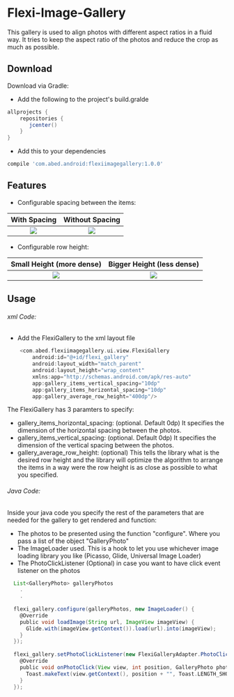 # Flexi-Image-Gallery
This gallery is used to align photos with different aspect ratios in a fluid way. It tries to keep the aspect ratio of the photos and reduce the crop as much as possible.

Download
--------

Download via Gradle:
- Add the following to the project's build.gralde
```groovy
allprojects {
    repositories {
       jcenter()
    }
}
```
- Add this to your dependencies
```groovy
compile 'com.abed.android:flexiimagegallery:1.0.0'
```





Features
----


- Configurable spacing between the items:

With Spacing               |  Without Spacing 
:-------------------------:|:-------------------------:
![](https://s32.postimg.org/bszn3x10l/device_2016_06_19_132324.png)  |  ![](https://s32.postimg.org/ql81czsqd/device_2016_06_19_132422.png)




- Configurable row height:

Small Height (more dense)              |  Bigger Height (less dense)
:-------------------------:|:-------------------------:
![](https://s31.postimg.org/ttzfsgr4r/device_2016_06_19_132536.png)  |  ![](https://s32.postimg.org/ql81czsqd/device_2016_06_19_132422.png)



Usage
--------

###### xml Code: 

- Add the FlexiGallery to the xml layout file

```groovy
    <com.abed.flexiimagegallery.ui.view.FlexiGallery
        android:id="@+id/flexi_gallery"
        android:layout_width="match_parent"
        android:layout_height="wrap_content"
        xmlns:app="http://schemas.android.com/apk/res-auto"
        app:gallery_items_vertical_spacing="10dp"
        app:gallery_items_horizontal_spacing="10dp"
        app:gallery_average_row_height="400dp"/>
```
The FlexiGallery has 3 paramters to specify: 
  - gallery_items_horizontal_spacing: (optional. Default 0dp) It specifies the dimension of the horizontal spacing between the photos.
  - gallery_items_vertical_spacing: (optional. Default 0dp) It specifies the dimension of the vertical spacing between the photos.
  - gallery_average_row_height: (optional) This tells the library what is the desired row height and the library will optimize the algorithm to arrange the items in a way were the row height is as close as possible to what you specified.
  

###### Java Code: 
Inside your java code you specify the rest of the parameters that are needed for the gallery to get rendered and function:
- The photos to be presented using the function "configure". Where you pass a list of the object "GalleryPhoto"
- The ImageLoader used. This is a hook to let you use whichever image loading library you like (Picasso, Glide, Universal Image Loader)
- The PhotoClickListener (Optional) in case you want to have click event listener on the photos

```groovy
  List<GalleryPhoto> galleryPhotos 
    .
    .
    
  flexi_gallery.configure(galleryPhotos, new ImageLoader() {
    @Override
    public void loadImage(String url, ImageView imageView) {
      Glide.with(imageView.getContext()).load(url).into(imageView);
    }
  });
  
  flexi_gallery.setPhotoClickListener(new FlexiGalleryAdapter.PhotoClickListener() {
    @Override
    public void onPhotoClick(View view, int position, GalleryPhoto photo) {
      Toast.makeText(view.getContext(), position + "", Toast.LENGTH_SHORT).show();
    }
  });
```


